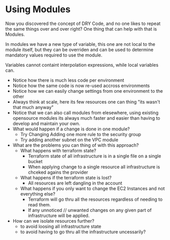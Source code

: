 # Using Modules

Now you discovered the concept of DRY Code, and no one likes to repeat the same things over and over right? One thing that can help with that is Modules. 

In modules we have a new type of variable, this one are not local to the module itself, but they can be overriden and can be used to determine mandatory values required to use the module. 

Variables cannot containt interpolation expressions, while local variables can. 

* Notice how there is much less code per environment
* Notice how the same code is now re-used accross environments
* Notice how we can easily change settings from one environment to the other
* Always think at scale, here its few resources one can thing "its wasn't that much anyway"
* Notice that we can also call modules from elesewhere, using existing opensource modules its always much faster and easier than having to develop and maintain your own. 
* What would happen if a change is done in one module?
    * Try Changing Adding one more rule to the security group
    * Try adding another subnet on the VPC module
* What are the problems you can thing of with this approach? 
    * What happens with terraform state? 
        * Terraform state of all infrastructure is in a single file on a single bucket
        * When applying change to a single resource all infrastructure is chceked agains the provider
    * What happens if the terraform state is lost? 
        * All resources are left dangling in the account
    * What happens if you only want to change the EC2 Instances and not everything else? 
        * Terraform will go thru all the resources regardless of needing to read them. 
        * If any unnoticed // unwanted changes on any given part of infrastructure will be applied. 
* How can we isolate resources further?
    * to avoid loosing all infrastructure state
    * to avoid having to go thru all the infrastructure uncessarily? 
